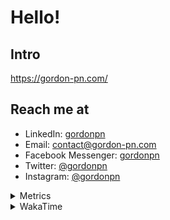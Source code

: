 # Hello!

## Intro

<https://gordon-pn.com/>

## Reach me at

- LinkedIn: [gordonpn](https://www.linkedin.com/in/gordonpn/)
- Email: [contact@gordon-pn.com](mailto:contact@gordon-pn.com)
- Facebook Messenger: [gordonpn](https://www.messenger.com/t/Gordonpn)
- Twitter: [@gordonpn](https://twitter.com/Gordonpn)
- Instagram: [@gordonpn](https://www.instagram.com/gordonpn/)

<details>
  <summary>Metrics</summary>

  <img align="center" src="https://github.com/gordonpn/gordonpn/blob/master/github-metrics.svg" alt="GitHub Metrics">

</details>

<details>
  <summary>WakaTime</summary>

  <!--START_SECTION:waka-->
📊 **This Week I Spent My Time On** 

```text
💬 Programming Languages: 
Other                    15 hrs 20 mins      ███████░░░░░░░░░░░░░░░░░░   28.16 % 
Java                     11 hrs 29 mins      █████░░░░░░░░░░░░░░░░░░░░   21.09 % 
XML                      9 hrs 20 mins       ████░░░░░░░░░░░░░░░░░░░░░   17.13 % 
Bash                     8 hrs 7 mins        ████░░░░░░░░░░░░░░░░░░░░░   14.92 % 
Brazil Dependency Config 5 hrs 27 mins       ███░░░░░░░░░░░░░░░░░░░░░░   10.01 % 

🔥 Editors: 
Chrome                   35 hrs 15 mins      ████████████████░░░░░░░░░   64.70 % 
iTerm2                   7 hrs 37 mins       ███░░░░░░░░░░░░░░░░░░░░░░   13.98 % 
IntelliJ IDEA            4 hrs 2 mins        ██░░░░░░░░░░░░░░░░░░░░░░░   07.40 % 
Slack                    2 hrs 43 mins       █░░░░░░░░░░░░░░░░░░░░░░░░   05.00 % 
Firefox                  1 hr 31 mins        █░░░░░░░░░░░░░░░░░░░░░░░░   02.80 % 
```


 Last Updated on 14/03/2025 10:24:28 UTC
<!--END_SECTION:waka-->
</details>
